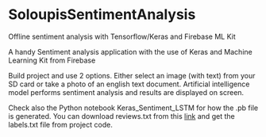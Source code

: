 # SoloupisSentimentAnalysis
Offline sentiment analysis with Tensorflow/Keras and Firebase ML Kit

A handy Sentiment analysis application with the use of Keras and Machine Learning Kit from Firebase

Build project and use 2 options. Either select an image (with text) from your SD card or take a photo of an english text document.
Artificial intelligence model performs sentiment analysis and results are displayed on screen.

Check also the Python notebook Keras_Sentiment_LSTM for how the .pb file is generated. You can download reviews.txt from this [link](https://drive.google.com/open?id=12TFhQkaCvAQXysWt-SkGKHcWL3pTY6Mq) and get the labels.txt file from project code.
